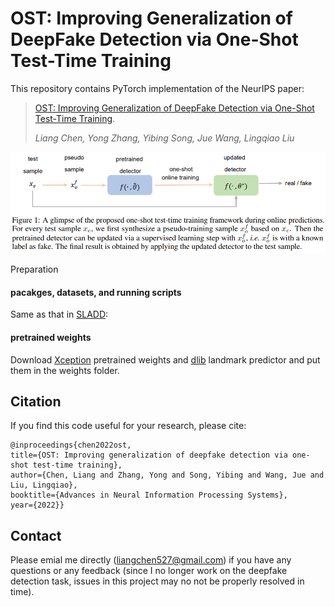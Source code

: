 # OST: Improving Generalization of DeepFake Detection via One-Shot Test-Time Training

This repository contains PyTorch implementation of the NeurIPS paper:

> [OST: Improving Generalization of DeepFake Detection via One-Shot Test-Time Training](https://openreview.net/forum?id=YPoRoad6gzY). 
> 
> _Liang Chen, Yong Zhang, Yibing Song, Jue Wang, Lingqiao Liu_

![IMG](image/pipeline.png)

Preparation

#### pacakges, datasets, and running scripts
Same as that in [SLADD](https://github.com/liangchen527/SLADD):

#### pretrained weights
Download [Xception](https://drive.google.com/file/d/1A2EHgj7EW2RsfiqvtbnQSIvLkbVgDFlZ/view?usp=sharing) pretrained weights and [dlib](https://drive.google.com/file/d/1DB5-AsWHBpfprMccNt_6U0S1gl2L-5Zk/view?usp=sharing) landmark predictor and put them in the weights folder.

Citation
-
If you find this code useful for your research, please cite:
  ```
  @inproceedings{chen2022ost,
  title={OST: Improving generalization of deepfake detection via one-shot test-time training},
  author={Chen, Liang and Zhang, Yong and Song, Yibing and Wang, Jue and Liu, Lingqiao},
  booktitle={Advances in Neural Information Processing Systems},
  year={2022}}

  ```


Contact
-
Please emial me directly (<liangchen527@gmail.com>) if you have any questions or any feedback (since I no longer work on the deepfake detection task, issues in this project may no not be properly resolved in time).
